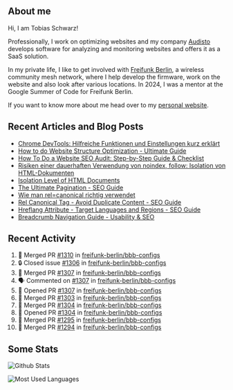## About me

Hi, I am Tobias Schwarz!

Professionally, I work on optimizing websites and my company [Audisto](https://audisto.com/) develops software for analyzing and monitoring websites and offers it as a SaaS solution.

In my private life, I like to get involved with [Freifunk Berlin](https://berlin.freifunk.net/en/), a wireless community mesh network, where I help develop the firmware, work on the website and also look after various locations. In 2024, I was a mentor at the Google Summer of Code for Freifunk Berlin.

If you want to know more about me head over to my [personal website](https://www.tobias-schwarz.com/).

## Recent Articles and Blog Posts

* [Chrome DevTools: Hilfreiche Funktionen und Einstellungen kurz erklärt](https://www.afs-akademie.org/magazin/chrome-devtools/)
* [How to do Website Structure Optimization - Ultimate Guide](https://audisto.com/guides/structure-optimization/)
* [How To Do a Website SEO Audit: Step-by-Step Guide & Checklist](https://audisto.com/guides/website-audit/)
* [Risiken einer dauerhaften Verwendung von noindex, follow: Isolation von HTML-Dokumenten](https://www.websiteboosting.com/magazin/55/risiken-einer-dauerhaften-verwendung-von-noindex-follow-isolation-von-html-dokumenten.html)
* [Isolation Level of HTML Documents](https://audisto.com/help/crawler/features/isolation/)
* [The Ultimate Pagination - SEO Guide](https://audisto.com/guides/pagination/)
* [Wie man rel=canonical richtig verwendet](https://www.websiteboosting.com/magazin/35/wie-man-relcanonical-richtig-einsetzt.html)
* [Rel Canonical Tag - Avoid Duplicate Content - SEO Guide](https://audisto.com/guides/canonical/)
* [Hreflang Attribute - Target Languages and Regions - SEO Guide](https://audisto.com/guides/hreflang/)
* [Breadcrumb Navigation Guide - Usability & SEO](https://audisto.com/guides/breadcrumb/)

## Recent Activity

<!--START_SECTION:activity-->
1. 🎉 Merged PR [#1310](https://github.com/freifunk-berlin/bbb-configs/pull/1310) in [freifunk-berlin/bbb-configs](https://github.com/freifunk-berlin/bbb-configs)
2. 🔒 Closed issue [#1306](https://github.com/freifunk-berlin/bbb-configs/issues/1306) in [freifunk-berlin/bbb-configs](https://github.com/freifunk-berlin/bbb-configs)
3. 🎉 Merged PR [#1307](https://github.com/freifunk-berlin/bbb-configs/pull/1307) in [freifunk-berlin/bbb-configs](https://github.com/freifunk-berlin/bbb-configs)
4. 🗣 Commented on [#1307](https://github.com/freifunk-berlin/bbb-configs/pull/1307#issuecomment-3121665308) in [freifunk-berlin/bbb-configs](https://github.com/freifunk-berlin/bbb-configs)
5. 💪 Opened PR [#1307](https://github.com/freifunk-berlin/bbb-configs/pull/1307) in [freifunk-berlin/bbb-configs](https://github.com/freifunk-berlin/bbb-configs)
6. 🎉 Merged PR [#1303](https://github.com/freifunk-berlin/bbb-configs/pull/1303) in [freifunk-berlin/bbb-configs](https://github.com/freifunk-berlin/bbb-configs)
7. 🎉 Merged PR [#1304](https://github.com/freifunk-berlin/bbb-configs/pull/1304) in [freifunk-berlin/bbb-configs](https://github.com/freifunk-berlin/bbb-configs)
8. 💪 Opened PR [#1304](https://github.com/freifunk-berlin/bbb-configs/pull/1304) in [freifunk-berlin/bbb-configs](https://github.com/freifunk-berlin/bbb-configs)
9. 🎉 Merged PR [#1295](https://github.com/freifunk-berlin/bbb-configs/pull/1295) in [freifunk-berlin/bbb-configs](https://github.com/freifunk-berlin/bbb-configs)
10. 🎉 Merged PR [#1294](https://github.com/freifunk-berlin/bbb-configs/pull/1294) in [freifunk-berlin/bbb-configs](https://github.com/freifunk-berlin/bbb-configs)
<!--END_SECTION:activity-->

## Some Stats

![Github Stats](https://github-readme-stats.vercel.app/api?username=noki&rank_icon=github&theme=transparent&card_width=450)

![Most Used Languages](https://github-readme-stats.vercel.app/api/top-langs?username=noki&layout=compact&langs_count=8&theme=transparent&card_width=450)
